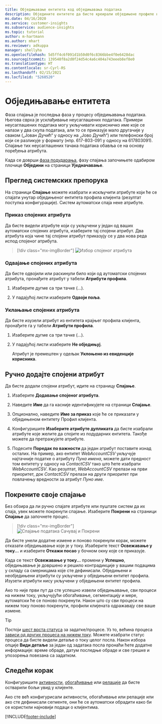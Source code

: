 ```yaml
---
title: Обједињавање ентитета код обједињавања података
description: Обједините ентитете да бисте креирали обједињене профиле клијената.
ms.date: 04/16/2020
ms.service: customer-insights
ms.subservice: audience-insights
ms.topic: tutorial
author: m-hartmann
ms.author: mhart
ms.reviewer: adkuppa
manager: shellyha
ms.openlocfilehash: 5d5ff4c6f091d1b50d0f6c8366bbe4f0e6428dac
ms.sourcegitcommit: 139548f8a2d0f24d54c4a6c404a743eeeb8ef8e0
ms.translationtype: HT
ms.contentlocale: sr-Cyrl-RS
ms.lasthandoff: 02/15/2021
ms.locfileid: "5268520"
---
```

# <a name="merge-entities"></a>Обједињавање ентитета

Фаза спајања је последња фаза у процесу обједињавања података. Његова сврха је усклађивање неусаглашених података. Примери неусаглашених података могу укључивати корисничко име које се налази у два скупа података, али то се приказује мало другачије у сваком („Јован Дучић“ у односу на „Јово Дучић“) или телефонски број који се разликује у формату (нпр. 617-803-091 у односу на 617803091). Спајање тих неусаглашених тачака података обавља се на основу поређења атрибута.

Када се доврши [фаза подударања](match-entities.md), фазу спајања започињете одабиром плочице **Обједини** на страници **Уједначавање**.

## <a name="review-system-recommendations"></a>Преглед системских препорука

На страници **Спајање** можете изабрати и искључити атрибуте који ће се спајати унутар обједињеног ентитета профила клијента (резултат поступка конфигурације). Систем аутоматски спаја неке атрибуте.

### <a name="view-merged-attributes"></a>Приказ спојених атрибута

Да бисте видели атрибуте који су укључени у један од ваших аутоматски спојених атрибута, изаберите тај спојени атрибут. Два атрибута која чине тај спојени атрибут приказују се у два нова реда испод спојеног атрибута.

> [!div class="mx-imgBorder"]
> ![Избор спојеног атрибута](media/configure-data-merge-profile-attributes.png "Избор спојеног атрибута")

### <a name="separate-merged-attributes"></a>Одвајање спојених атрибута

Да бисте одвојили или раскинули било који од аутоматски спојених атрибута, пронађите атрибут у табели **Атрибути профила**.

1. Изаберите дугме са три тачке (...).
  
2. У падајућој листи изаберите **Одвоји поља**.

### <a name="remove-merged-attributes"></a>Уклањање спојених атрибута

Да бисте изузели атрибут из ентитета крајњег профила клијента, пронађите га у табели **Атрибути профила**.

1. Изаберите дугме са три тачке (...).
  
2. У падајућој листи изаберите **Не обједињуј**.

   Атрибут је премештен у одељак **Уклоњено из евиденције корисника**.

## <a name="manually-add-a-merged-attribute"></a>Ручно додајте спојени атрибут

Да бисте додали спојени атрибут, идите на страницу **Спајање**.

1. Изаберите **Додавање спојеног атрибута**.

2. Наведите **Име** да га касније идентификујете на страници **Спајање**.

3. Опционално, наведите **Име за приказ** које ће се приказати у обједињеном ентитету Профил клијента.

4. Конфигуришите **Изаберите атрибуте дупликата** да бисте изабрали атрибуте које желите да спојите из подударних ентитета. Такође можете да претражујете атрибуте.

5. Подесите **Поредак по важности** да један атрибут поставите изнад осталих. На пример, ако ентитет *WebAccountCSV* укључује најтачније податке о атрибуту *Пуна имена*, можете дати предност том ентитету у односу на *ContactCSV* тако што ћете изабрати *WebAccountCSV*. Као резултат, *WebAccountCSV* прелази на први приоритет, док *ContactCSV* прелази на други приоритет при повлачењу вредности за атрибут *Пуно име*.

## <a name="run-your-merge"></a>Покрените своје спајање

Без обзира да ли ручно спајате атрибуте или пуштате систем да их спаја, увек можете покренути спајање. Изаберите **Покрени** на страници **Спајање** да започнете процес.

> [!div class="mx-imgBorder"]
> ![Спајање података Сачувај и Покрени](media/configure-data-merge-save-run.png "Спајање података Сачувај и Покрени")

Да бисте унели додатне измене и поново покренули корак, можете отказати обједињавање које је у току. Изаберите текст **Освежавање у току...** и изаберите **Откажи посао** у бочном окну које се приказује.

Када се текст **Освежавање у току...** промени у **Успешно**, обједињавање је довршено и решило контрадикције у вашим подацима у складу са смерницама које сте дефинисали. Обједињени и необједињени атрибути су укључени у обједињени ентитет профила. Изузети атрибути нису укључени у обједињени ентитет профила.

Ако то није први пут да сте успешно извели обједињавање, сви процеси на нижем току, укључујући обогаћивање, сегментацију и мере, аутоматски ће се поново покренути. Након што су сви процеси на нижем току поново покренути, профили клијената одражавају све ваше измене.

> [!TIP]
> Постоји [шест врста статуса](system.md#status-types) за задатке/процесе. Уз то, већина процеса [зависи од других процеса на нижем току](system.md#refresh-policies). Можете изабрати статус процеса да бисте видели детаље о току целог посла. Након избора опције **Види детаље** за један од задатака посла пронаћи ћете додатне информације: време обраде, датум последње обраде и све грешке и упозорења повезана са задатком.

## <a name="next-step"></a>Следећи корак

Конфигуришите [активности](activities.md), [обогаћивање](enrichment-microsoft-graph.md) или [релације](relationships.md) да бисте остварили бољи увид у клијенте.

Ако сте већ конфигурисали активности, обогаћивање или релације или ако сте дефинисали сегменте, они ће се аутоматски обрадити како би се користили најновији подаци о клијентима.




[!INCLUDE[footer-include](../includes/footer-banner.md)]